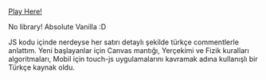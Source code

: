 [Play Here!](https://UmutUlupinar.github.io/JavaScript_Game-TheClimber/)




No library! Absolute Vanilla :D 

JS kodu içinde nerdeyse her satırı detaylı şekilde türkçe commentlerle anlattım.
Yeni başlayanlar için Canvas mantığı, Yerçekimi ve Fizik kuralları algoritmaları,
Mobil için touch-js uygulamalarını kavramak adına kullanışlı bir Türkçe kaynak oldu. 
